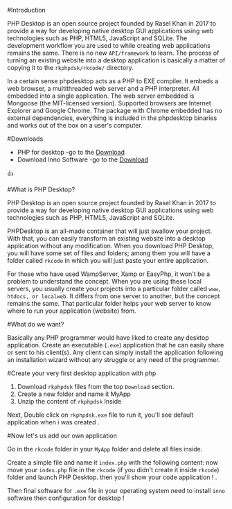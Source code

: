 #Introduction

PHP Desktop is an open source project founded 
by Rasel Khan in 2017 to provide a way for developing 
native desktop GUI applications using web
 technologies such as PHP, HTML5, JavaScript and SQLite. 
The development workflow you are used to while creating
 web applications remains the same. There is no new
 `API/framework` to learn. The process of turning an 
existing website into a desktop application is basically 
a matter of copying it to the `rkphpdsk/rkcode/` directory.


In a certain sense phpdesktop acts as a PHP to EXE compiler. It embeds a web browser, a multithreaded web server and a PHP interpreter. All embedded into a single application. The web server embedded is Mongoose (the MIT-licensed version). Supported browsers are Internet Explorer and Google Chrome. The package with Chrome embedded has no external dependencies, everything is included in the phpdesktop binaries and works out of the box on a user's computer.

#Downloads

- PHP for desktop -go to the [Download](https://dl.dropboxusercontent.com/content_link/K7QH7Osv1I2FB0DLMNRCqOVuAdEeVpz0r0GjLqXcblfc39XaMhEkvsGOcJzZGusT/file?dl=1)
- Download Inno Software -go to the [Download](http://www.jrsoftware.org/download.php/is.exe)

:+1:

#What is PHP Desktop?

PHP Desktop is an open source project founded by Rasel Khan in 2017 to provide a way for developing native desktop GUI applications using web technologies such as PHP, HTML5, JavaScript and SQLite.

PHPDesktop is an all-made container that will just swallow your project. With that, you can easily transform an existing website into a desktop application without any modification. When you download PHP Desktop, you will have some set of files and folders; among them you will have a folder called `rkcode` in which you will just paste your entire application. 

For those who have used WampServer, Xamp or EasyPhp, it won't be a problem to understand the concept. When you are using these local servers, you usually create your projects into a particular folder called `www, htdocs, or localweb`. It differs from one server to another, but the concept remains the same. That particular folder helps your web server to know where to run your application (website) from.

#What do we want?

Basically any PHP programmer would have liked to create any desktop application. Create an executable (`.exe`) application that he can easily share or sent to his client(s). Any client can simply install the application following an installation wizard without any struggle or any need of the programmer.

#Create your very first desktop application with php


   1. Download `rkphpdsk` files from the top `Download` section.
   2. Create a new folder and name it MyApp
   3. Unzip the content of `rkphpdsk` Inside

Next, Double click on `rkphpdsk.exe` file to run it, you'll see default application when i was created . 

#Now let's us add our own application

Go in the `rkcode` folder in your `MyApp` folder and delete all files inside.

Create a simple file and name it `index.php` with the following content:
now move your `index.php` file in the `rkcode` (if you didn't create it inside `rkcode`) folder and launch PHP Desktop.
then you'll show your code application ! .

Then final software for `.exe` file in your operating system need to install `inno` software then configuration for desktop !